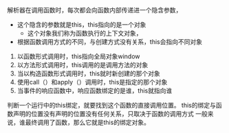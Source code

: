 解析器在调用函数时，每次都会向函数内部传递进一个隐含参数，
- 这个隐含的参数就是this，this指向的是一个对象
    - 这个对象我们称为函数执行的上下文对象，
- 根据函数调用方式的不同，与创建方式没有关系，this会指向不同对象

1. 以函数形式调用时，this指向全局对象window
2. 以方法形式调用时，this调用的是调用方法的对象
3. 当以构造函数形式调用时，this就时新创建的那个对象
4. 使用call（）和apply（）调用时，this是指定的那个对象
5. 当事件的响应函数中，响应函数绑定的是谁，this就指向谁


判断一个运行中的this绑定，就要找到这个函数的直接调用位置。
this的绑定与函数声明的位置没有声明的位置没有任何关系，只取决于函数的调用方式
一般来说，谁最终调用了函数，那么它就是this的绑定对象。